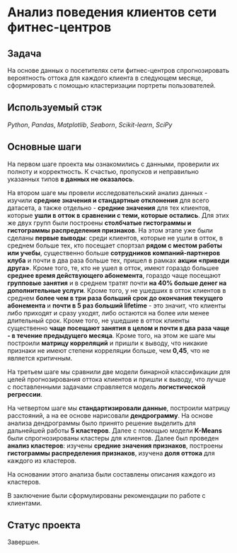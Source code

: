 # Анализ поведения клиентов сети фитнес-центров


## Задача

На основе данных о посетителях сети фитнес-центров спрогнозировать вероятность оттока для каждого клиента в следующем месяце, сформировать с помощью кластеризации портреты пользователей.

## Используемый стэк
*Python*, *Pandas*, *Matplotlib*, *Seaborn*, *Scikit-learn*, *SciPy* 

## Основные шаги

На первом шаге проекта мы ознакомились с данными, проверили их полноту и корректность. К счастью, пропусков и неправильно указанных типов <b>в данных не оказалось</b>.

На втором шаге мы провели исследовательский анализ данных - изучили <b>средние значения и стандартные отклонения</b> для всего датасета, а также отдельно - <b>средние значения</b> для тех клиентов, которые <b>ушли в отток в сравнении с теми, которые остались</b>. Для этих же двух групп были построены <b>столбчатые гистограммы и гистограммы распределения признаков</b>. На этом этапе уже были сделаны <b>первые выводы</b>: среди клиентов, которые не ушли в отток, в среднем больше тех, кто посещает спортзал <b>рядом с местом работы или учебы</b>, существенно больше <b>сотрудников компаний-партнеров клуба</b> и почти в два раза больше тех, пришел в рамках <b>акции «приведи друга»</b>. Кроме того, те, кто не ушел в отток, имеют гораздо большее <b>среднее время действующего абонемента</b>, гораздо чаще посещают <b>групповые занятия</b> и в среднем тратят почти <b>на 40% больше денег на дополнительные услуги</b>. Кроме того, у не ушедших в отток клиентов в среднем <b>более чем в три раза больший срок до окончания текущего абонемента</b> и <b>почти в 5 раз больший lifetime</b> - это значит, что клиенты либо приходят и сразу уходят, либо остаются на более или менее длительный срок. Кроме того, не ушедшие в отток клиенты существенно <b>чаще посещают занятия в целом и почти в два раза чаще - в течение предыдущего месяца</b>. Кроме того, на этом же шаге мы построили <b>матрицу корреляций</b> и пришли к выводу, что никакие признаки не имеют степени корреляции больше, чем <b>0,45</b>, что не является критичным.

На третьем шаге мы сравнили две модели бинарной классификации для целей прогнозирования оттока клиентов и пришли к выводу, что лучше с поставленными задачами справляется модель <b>логистической регрессии</b>.

На четвертом шаге мы <b>стандартизировали данные</b>, построили матрицу расстояний, а на ее основе нарисовали <b>дендрограмму</b>. На основе анализа дендрограммы было принято решение выделить для дальнейшей работы <b>5 кластеров</b>. Далее с помощью модели <b>K-Means</b> были спрогнозированы кластеры для клиентов. Далее был проведен <b>анализ кластеров</b>: изучены <b>средние значения признаков</b>, построены <b>гистограммы распределения признаков</b>, изучена <b>доля оттока</b> для каждого из кластеров. 

На основании этого анализа были составлены описания каждого из кластеров.

В заключение были сформулированы рекомендации по работе с клиентами.

## Статус проекта

Завершен.


